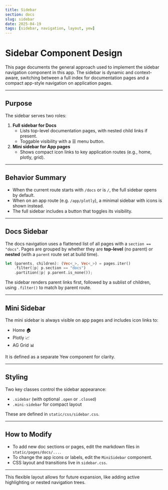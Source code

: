 ```yaml
---
title: Sidebar
section: docs
slug: sidebar
date: 2025-04-19
tags: [sidebar, navigation, layout, yew]
---
```


# Sidebar Component Design

This page documents the general approach used to implement the sidebar navigation component in this app. The sidebar is dynamic and context-aware, switching between a full index for documentation pages and a compact app-style navigation on application pages.

---

## Purpose

The sidebar serves two roles:

1. **Full sidebar for Docs**  
   - Lists top-level documentation pages, with nested child links if present.
   - Toggable visibility with a ☰ menu button.
2. **Mini sidebar for App pages**  
   - Shows compact icon links to key application routes (e.g., home, plotly, grid).

---

## Behavior Summary

- When the current route starts with `/docs` or is `/`, the full sidebar opens by default.
- When on an app route (e.g. `/app/plotly`), a minimal sidebar with icons is shown instead.
- The full sidebar includes a button that toggles its visibility.

---

## Docs Sidebar

The docs navigation uses a flattened list of all pages with a `section == "docs"`. Pages are grouped by whether they are **top-level** (no parent) or **nested** (with a `parent` route set at build time).

```rust
let (parents, children): (Vec<_>, Vec<_>) = pages.iter()
    .filter(|p| p.section == "docs")
    .partition(|p| p.parent.is_none());
```

The sidebar renders parent links first, followed by a sublist of children, using `.filter()` to match by parent route.

---

## Mini Sidebar

The mini sidebar is always visible on app pages and includes icon links to:

- Home 🏠
- Plotly 📈
- AG Grid 📊

It is defined as a separate Yew component for clarity.

---

## Styling

Two key classes control the sidebar appearance:

- `.sidebar` (with optional `.open` or `.closed`)
- `.mini-sidebar` for compact layout

These are defined in `static/css/sidebar.css`.

---

## How to Modify

- To add new doc sections or pages, edit the markdown files in `static/pages/docs/...`.
- To change the app icons or labels, edit the `MiniSidebar` component.
- CSS layout and transitions live in `sidebar.css`.

---

This flexible layout allows for future expansion, like adding active highlighting or nested navigation trees.
```